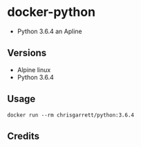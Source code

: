 # docker-python

* Python 3.6.4 an Apline

## Versions
- Alpine linux
- Python 3.6.4

## Usage

`docker run --rm chrisgarrett/python:3.6.4`


## Credits
